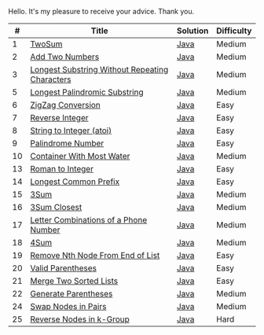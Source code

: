Hello.
It's my pleasure to receive your advice.
Thank you.

| # | Title | Solution | Difficulty |
|---| ----- | -------- | ---------- |
|1|[TwoSum](https://leetcode.com/problems/two-sum/)| [Java](./src/leetcode/TwoSum.java)|Medium|
|2|[Add Two Numbers](https://leetcode.com/problems/add-two-numbers/)| [Java](./src/leetcode/AddTwoNumbers.java)|Medium|
|3|[Longest Substring Without Repeating Characters ](https://leetcode.com/problems/longest-substring-without-repeating-characters/)| [Java](./src/leetcode/LongestSubstringWithoutRepeatingCharacters.java)|Medium|
|5|[Longest Palindromic Substring](https://leetcode.com/problems/longest-palindromic-substring/)|[Java](./src/leetcode/LongestPalindromicSubstring.java)|Medium|
|6|[ZigZag Conversion](https://leetcode.com/problems/zigzag-conversion/)|[Java](./src/leetcode/ZigZagConversion.java)|Easy|
|7|[Reverse Integer](https://leetcode.com/problems/reverse-integer/)|[Java](./src/leetcode/ReverseInteger.java)|Easy|
|8|[String to Integer (atoi)](https://leetcode.com/problems/string-to-integer-atoi/)|[Java](./src/leetcode/ReverseInteger.java)|Easy|
|9|[Palindrome Number](https://leetcode.com/problems/palindrome-number/)|[Java](./src/leetcode/PalindromeNumber.java)|Easy|
|10|[Container With Most Water](https://leetcode.com/problems/container-with-most-water/)|[Java](./src/leetcode/ContainerWithMostWater.java)|Medium|
|13|[Roman to Integer](https://leetcode.com/problems/roman-to-integer/)|[Java](./src/leetcode/RomanToInteger.java)|Easy|
|14|[Longest Common Prefix](https://leetcode.com/problems/longest-common-prefix/)|[Java](./src/leetcode/LongestCommonPrefix.java)|Easy|
|15|[3Sum](https://leetcode.com/problems/3sum/)|[Java](./src/leetcode/ThreeSum.java)|Medium|
|16|[3Sum Closest](https://leetcode.com/problems/3sum-closest/)|[Java](./src/leetcode/ThreeSumClosest.java)|Medium|
|17|[Letter Combinations of a Phone Number](https://leetcode.com/problems/letter-combinations-of-a-phone-number/)|[Java](./src/leetcode/LetterCombinationsOfAPhoneNumber.java)|Medium|
|18|[4Sum](https://leetcode.com/problems/4sum/)|[Java](./src/leetcode/FourSum.java)|Medium|
|19|[Remove Nth Node From End of List ](https://leetcode.com/problems/remove-nth-node-from-end-of-list/)|[Java](./src/leetcode/RemoveNthNodeFromEndOfList.java)|Easy|
|20|[Valid Parentheses](https://leetcode.com/problems/valid-parentheses/)|[Java](./src/leetcode/ValidParentheses.java)|Easy|
|21|[Merge Two Sorted Lists](https://leetcode.com/problems/merge-two-sorted-lists/)|[Java](./src/leetcode/MergeTwoSortedLists.java)|Easy|
|22|[Generate Parentheses](https://leetcode.com/problems/generate-parentheses/)|[Java](./src/leetcode/GenerateParentheses.java)|Medium|
|24|[Swap Nodes in Pairs](https://leetcode.com/problems/swap-nodes-in-pairs/)|[Java](./src/leetcode/SwapNodesInPairs.java)|Medium|
|25|[Reverse Nodes in k-Group](https://leetcode.com/problems/reverse-nodes-in-k-group/)|[Java](./src/leetcode/ReverseNodesIn_K_Group.java)|Hard|
